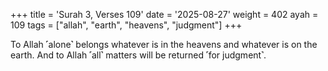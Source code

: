 +++
title = 'Surah 3, Verses 109'
date = '2025-08-27'
weight = 402
ayah = 109
tags = ["allah", "earth", "heavens", "judgment"]
+++

To Allah ˹alone˺ belongs whatever is in the heavens and whatever is on the earth. And to Allah ˹all˺ matters will be returned ˹for judgment˺.